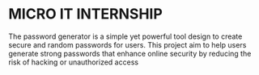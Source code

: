 # MICRO IT INTERNSHIP
The password generator is a simple yet powerful tool design to create secure and random passwords for users. This project aim to help users generate strong passwords that enhance online security by reducing the risk of hacking or unauthorized access
